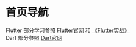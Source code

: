 # 首页导航
Flutter 部分学习参照 [Flutter官网](https://flutterchina.club/) 和 [《Flutter实战》](https://book.flutterchina.club/)  
Dart 部分参照 [Dart官网](https://www.dartcn.com/guides/language/)